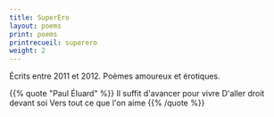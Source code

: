 ```yaml
---
title: SuperEro
layout: poems
print: poems
printrecueil: superero
weight: 2
---
```


Écrits entre 2011 et 2012. Poèmes amoureux et érotiques.

{{% quote "Paul Éluard" %}}
  Il suffit d'avancer pour vivre
  D'aller droit devant soi
  Vers tout ce que l'on aime
{{% /quote %}}
